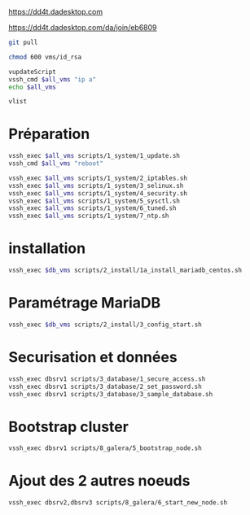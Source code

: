 https://dd4t.dadesktop.com

https://dd4t.dadesktop.com/da/join/eb6809


```bash
git pull

chmod 600 vms/id_rsa

vupdateScript
vssh_cmd $all_vms "ip a"
echo $all_vms

vlist
```

# Préparation
```bash
vssh_exec $all_vms scripts/1_system/1_update.sh
vssh_cmd $all_vms "reboot"

vssh_exec $all_vms scripts/1_system/2_iptables.sh
vssh_exec $all_vms scripts/1_system/3_selinux.sh
vssh_exec $all_vms scripts/1_system/4_security.sh
vssh_exec $all_vms scripts/1_system/5_sysctl.sh
vssh_exec $all_vms scripts/1_system/6_tuned.sh
vssh_exec $all_vms scripts/1_system/7_ntp.sh
```

# installation

```bash
vssh_exec $db_vms scripts/2_install/1a_install_mariadb_centos.sh
```

# Paramétrage MariaDB

```bash
vssh_exec $db_vms scripts/2_install/3_config_start.sh
```

# Securisation et données

```bash
vssh_exec dbsrv1 scripts/3_database/1_secure_access.sh
vssh_exec dbsrv1 scripts/3_database/2_set_password.sh
vssh_exec dbsrv1 scripts/3_database/3_sample_database.sh
```

# Bootstrap cluster
```bash
vssh_exec dbsrv1 scripts/8_galera/5_bootstrap_node.sh
```

# Ajout des 2 autres noeuds

```bash
vssh_exec dbsrv2,dbsrv3 scripts/8_galera/6_start_new_node.sh
```



